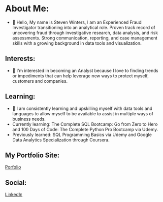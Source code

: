 # About Me:
- 👋 Hello, My name is Steven Winters, I am an Experienced Fraud Investigator transitioning into an analytical role. Proven track record of uncovering fraud through investigative research, data analysis, and risk assessments. Strong communication, reporting, and case management skills with a growing background in data tools and visualization.


## Interests:
- 👀 I'm interested in becoming an Analyst because I love to finding trends or impediments that can help leverage new ways to protect myself, customers and companies.


## Learning:
- 🌱  I am consistently learning and upskilling myself with data tools and languages to allow myself to be available to assist in multiple ways of business needs.
- Currently learning: The Complete SQL Bootcamp: Go from Zero to Hero and 100 Days of Code: The Complete Python Pro Bootcamp via Udemy.
- Previously learned: SQL Programming Basics via Udemy and Google Data Analytics Specialization through Coursera.


## My Portfolio Site:
[Porfolio](https://sites.google.com/view/steven-winters/homepage) <br>

## Social:
[LinkedIn](https://www.linkedin.com/in/stevenwinters24/) <br>
